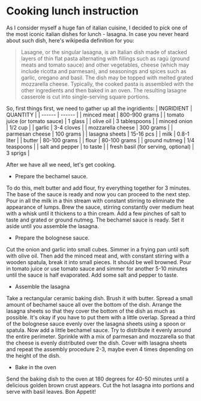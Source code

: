 # Cooking lunch instruction
As I consider myself a huge fan of italian cuisine, I decided to pick one of the most iconic italian dishes for lunch - lasagna. In case you never heard about such dish, here's wikipedia definition for you:
>Lasagne, or the singular lasagna, is an Italian dish made of stacked layers of thin flat pasta alternating with fillings such as ragù (ground meats and tomato sauce) and other vegetables, cheese (which may include ricotta and parmesan), and seasonings and spices such as garlic, oregano and basil. The dish may be topped with melted grated mozzarella cheese. Typically, the cooked pasta is assembled with the other ingredients and then baked in an oven. The resulting lasagne casserole is cut into single-serving square portions.

So, first things first, we need to gather up all the ingridients:
| INGRIDIENT | QUANTITY |
| ------ | ------ |
| minced meat | 800-900 grams |
| tomato juice (or tomato sauce) | 1 glass |
| olive oil | 3 tablespoons |
| minced onion | 1/2 cup |
| garlic | 3-4 cloves |
| mozzarella cheese | 300 grams |
| parmesan cheese | 100 grams |
| lasagna sheets | 15-16 pcs |
| milk | 0.8-1 liter |
| butter | 80-100 grams |
| flour | 80-100 grams |
| ground nutmeg | 1/4 teaspoons |
| salt and pepper | to taste |
| fresh basil (for serving, optional) | 3 sprigs |

After we have all we need, let's get cooking.
- Prepare the bechamel sauce.

To do this, melt butter and add flour, fry everything together for 3 minutes. The base of the sauce is ready and now you can proceed to the next step. Pour in all the milk in a thin stream with constant stirring to eliminate the appearance of lumps. Brew the sauce, stirring constantly over medium heat with a whisk until it thickens to a thin cream. Add a few pinches of salt to taste and grated or ground nutmeg. The bechamel sauce is ready. Set it aside until you assemble the lasagna.
- Prepare the bolognese sauce.

Cut the onion and garlic into small cubes. Simmer in a frying pan until soft with olive oil. Then add the minced meat and, with constant stirring with a wooden spatula, break it into small pieces. It should be well browned. Pour in tomato juice or use tomato sauce and simmer for another 5-10 minutes until the sauce is half evaporated. Add some salt and pepper to taste.
- Assemble the lasagna

Take a rectangular ceramic baking dish. Brush it with butter. Spread a small amount of bechamel sauce all over the bottom of the dish. Arrange the lasagna sheets so that they cover the bottom of the dish as much as possible. It's okay if you have to put them with a little overlap. Spread a third of the bolognese sauce evenly over the lasagna sheets using a spoon or spatula. Now add a little bechamel sauce. Try to distribute it evenly around the entire perimeter. Sprinkle with a mix of parmesan and mozzarella so that the cheese is evenly distributed over the dish. Cover with lasagna sheets and repeat the assembly procedure 2-3, maybe even 4 times depending on the height of the dish.
- Bake in the oven

Send the baking dish to the oven at 180 degrees for 40-50 minutes until a delicious golden brown crust appears. Cut the hot lasagna into portions and serve with basil leaves. Bon Appetit!


